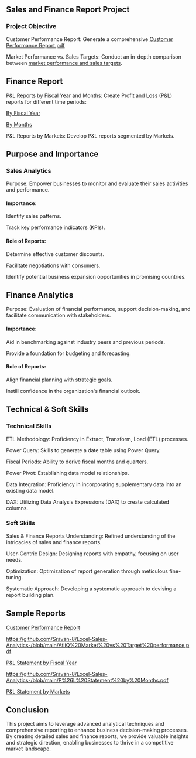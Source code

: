 ## Sales and Finance Report Project

### Project Objective

Customer Performance Report: Generate a comprehensive [Customer Performance Report.pdf](https://github.com/Sravan-8/Excel-Sales-Analytics-/blob/main/Customer%20Performance%20Report.pdf)

Market Performance vs. Sales Targets: Conduct an in-depth comparison between [market performance and sales targets](https://github.com/Sravan-8/Excel-Sales-Analytics-/blob/main/AtliQ%20Market%20vs%20Target%20performance.pdf).

## Finance Report
P&L Reports by Fiscal Year and Months: Create Profit and Loss (P&L) reports for different time periods:

[By Fiscal Year](https://github.com/Sravan-8/Excel-Sales-Analytics-/blob/main/P%20%26%20L%20by%20Fiscal%20Years.pdf)

[By Months](https://github.com/Sravan-8/Excel-Sales-Analytics-/blob/main/P%26L%20Statement%20by%20Months.pdf)

P&L Reports by Markets: Develop P&L reports segmented by Markets.

## Purpose and Importance
### Sales Analytics
Purpose: Empower businesses to monitor and evaluate their sales activities and performance.

#### Importance:

Identify sales patterns.

Track key performance indicators (KPIs).

#### Role of Reports:

Determine effective customer discounts.

Facilitate negotiations with consumers.

Identify potential business expansion opportunities in promising countries.

## Finance Analytics

Purpose: Evaluation of financial performance, support decision-making, and facilitate communication with stakeholders.
#### Importance:

Aid in benchmarking against industry peers and previous periods.

Provide a foundation for budgeting and forecasting.

#### Role of Reports:

Align financial planning with strategic goals.

Instill confidence in the organization's financial outlook.

## Technical & Soft Skills
### Technical Skills

ETL Methodology: Proficiency in Extract, Transform, Load (ETL) processes.

Power Query: Skills to generate a date table using Power Query.

Fiscal Periods: Ability to derive fiscal months and quarters.

Power Pivot: Establishing data model relationships.

Data Integration: Proficiency in incorporating supplementary data into an existing data model.

DAX: Utilizing Data Analysis Expressions (DAX) to create calculated columns.

### Soft Skills
Sales & Finance Reports Understanding: Refined understanding of the intricacies of sales and finance reports.

User-Centric Design: Designing reports with empathy, focusing on user needs.

Optimization: Optimization of report generation through meticulous fine-tuning.

Systematic Approach: Developing a systematic approach to devising a report building plan.

## Sample Reports
[Customer Performance Report](https://github.com/Sravan-8/Excel-Sales-Analytics-/blob/main/Customer%20Performance%20Report.pdf)



https://github.com/Sravan-8/Excel-Sales-Analytics-/blob/main/AtliQ%20Market%20vs%20Target%20performance.pdf


[P&L Statement by Fiscal Year](https://github.com/Sravan-8/Excel-Sales-Analytics-/blob/main/P%20%26%20L%20by%20Fiscal%20Years.pdf)

https://github.com/Sravan-8/Excel-Sales-Analytics-/blob/main/P%26L%20Statement%20by%20Months.pdf

[
P&L Statement by Markets](https://github.com/Sravan-8/Excel-Sales-Analytics-/blob/main/P%26L%20Statement%20by%20Markets.pdf)






## Conclusion
This project aims to leverage advanced analytical techniques and comprehensive reporting to enhance business decision-making processes. By creating detailed sales and finance reports, we provide valuable insights and strategic direction, enabling businesses to thrive in a competitive market landscape.

